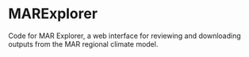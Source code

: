 # MARExplorer
Code for MAR Explorer, a web interface for reviewing and downloading outputs from the MAR regional climate model.
